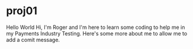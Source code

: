 # proj01
Hello World
Hi, I'm Roger and I'm here to learn some coding to help me in my Payments Industry Testing.
Here's some more about me to allow me to add a comit message.

